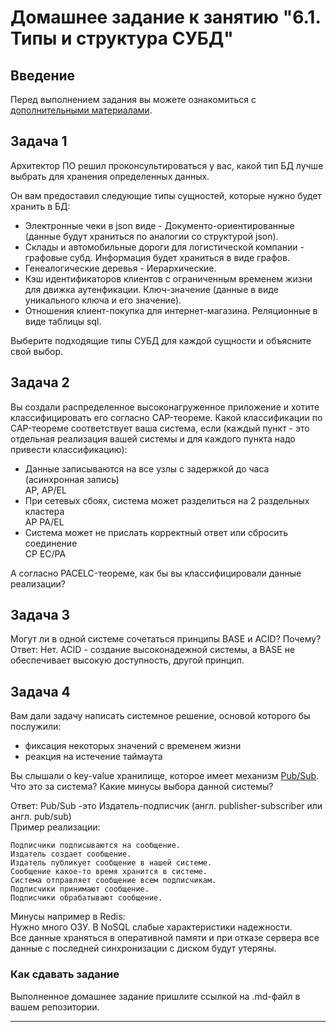 # Домашнее задание к занятию "6.1. Типы и структура СУБД"

## Введение

Перед выполнением задания вы можете ознакомиться с 
[дополнительными материалами](https://github.com/netology-code/virt-homeworks/tree/master/additional/README.md).

## Задача 1

Архитектор ПО решил проконсультироваться у вас, какой тип БД 
лучше выбрать для хранения определенных данных.

Он вам предоставил следующие типы сущностей, которые нужно будет хранить в БД:

- Электронные чеки в json виде - Документо-ориентированные (данные будут храниться по аналогии со структурой json).
- Склады и автомобильные дороги для логистической компании - графовые субд. Информация будет храниться в виде графов.
- Генеалогические деревья - Иерархические.
- Кэш идентификаторов клиентов с ограниченным временем жизни для движка аутенфикации. Ключ-значение (данные в виде уникального ключа и его значение).
- Отношения клиент-покупка для интернет-магазина. Реляционные в виде таблицы sql.


Выберите подходящие типы СУБД для каждой сущности и объясните свой выбор.

## Задача 2

Вы создали распределенное высоконагруженное приложение и хотите классифицировать его согласно 
CAP-теореме. Какой классификации по CAP-теореме соответствует ваша система, если 
(каждый пункт - это отдельная реализация вашей системы и для каждого пункта надо привести классификацию):

- Данные записываются на все узлы с задержкой до часа (асинхронная запись)</br>
AP, AP/EL
- При сетевых сбоях, система может разделиться на 2 раздельных кластера </br>
AP
PA/EL
- Система может не прислать корректный ответ или сбросить соединение</br>
CP
EC/PA


А согласно PACELC-теореме, как бы вы классифицировали данные реализации?

## Задача 3

Могут ли в одной системе сочетаться принципы BASE и ACID? Почему?
Ответ: Нет.
ACID - создание высоконадежной системы, а BASE не обеспечивает высокую доступность, другой принцип.
## Задача 4

Вам дали задачу написать системное решение, основой которого бы послужили:

- фиксация некоторых значений с временем жизни
- реакция на истечение таймаута

Вы слышали о key-value хранилище, которое имеет механизм [Pub/Sub](https://habr.com/ru/post/278237/). 
Что это за система? Какие минусы выбора данной системы?</br>

Ответ:
Pub/Sub -это Издатель-подписчик (англ. publisher-subscriber или англ. pub/sub) </br>
Пример реализации:

    Подписчики подписываются на сообщение.
    Издатель создает сообщение.
    Издатель публикует сообщение в нашей системе.
    Сообщение какое-то время хранится в системе.
    Система отправляет сообщение всем подписчикам.
    Подписчики принимают сообщение.
    Подписчики обрабатывают сообщение.
Минусы например в Redis:</br>
Нужно много ОЗУ. В NoSQL слабые характеристики надежности.  
Все данные храняться в оперативной памяти и при отказе сервера все данные с последней синхронизации с диском будут утеряны.


### Как cдавать задание

Выполненное домашнее задание пришлите ссылкой на .md-файл в вашем репозитории.

---
